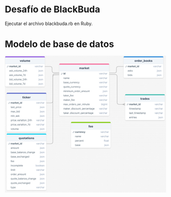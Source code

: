 # Desafío de BlackBuda

Ejecutar el archivo blackbuda.rb en Ruby.

# Modelo de base de datos
![Imagen del modelo de la base de datos](https://github.com/leirbag2/BlackBuda/blob/main/Diagrama%20base%20de%20datos.png?raw=true)
